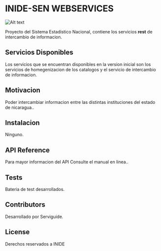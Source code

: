 # INIDE-SEN WEBSERVICES
![Alt text](https://github.com/xareas/InideWebService/blob/master/images/bannerinide2020.png)

Proyecto del Sistema Estadistico Nacional, contiene los servicios **rest** de intercambio de informacion.

## Servicios Disponibles

Los servicios que se encuentran disponibles en la version inicial son los servicios de homegenizacion de los catalogos y el servicio de intercambio de informacion.

## Motivacion

Poder intercambiar informacion entre las distintas instituciones del estado de nicaragua..

## Instalacion

Ninguno.

## API Reference

Para mayor informacion del API Consulte el manual en linea..

## Tests

Bateria de test desarrollados.

## Contributors

Desarrollado por Serviguide.

## License

Derechos reservados a INIDE
